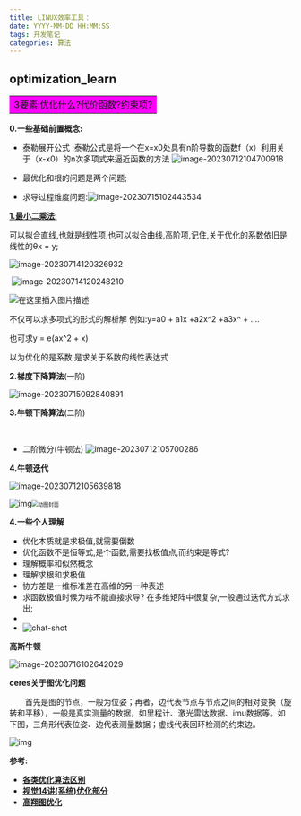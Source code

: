 ```yaml
---
title: LINUX效率工具：
date: YYYY-MM-DD HH:MM:SS
tags: 开发笔记
categories: 算法
---
```


## optimization_learn



<table>
    <tr>
        <td bgcolor=#FF00FF>3要素:优化什么?代价函数?约束项?</td>		</tr>
</table>
<table>


**0.一些基础前置概念:**

- 泰勒展开公式  :泰勒公式是将一个在x=x0处具有n阶导数的函数f（x）利用关于（x-x0）的n次多项式来逼近函数的方法 		![image-20230712104700918](optimization_learn/image-20230712104700918.png)    

- 最优化和根的问题是两个问题;

- 求导过程维度问题:![image-20230715102443534](optimization_learn/image-20230715102443534.png)

  



[**1.最小二乘法**:](https://blog.csdn.net/W1995S/article/details/118153146?spm=1001.2014.3001.5506)

可以拟合直线,也就是线性项,也可以拟合曲线,高阶项,记住,关于优化的系数依旧是线性的θx = y;

![image-20230714120326932](optimization_learn/image-20230714120326932.png)

​																													![image-20230714120248210](optimization_learn/image-20230714120248210.png)			

![在这里插入图片描述](https://img-blog.csdnimg.cn/9c063bb680c045d2bcd26eea3ae2f0bb.bmp?x-oss-process=image/watermark,type_ZHJvaWRzYW5zZmFsbGJhY2s,shadow_50,text_Q1NETiBAUG9sYXJpc19U,size_20,color_FFFFFF,t_70,g_se,x_16)

不仅可以求多项式的形式的解析解 例如:y=a0 + a1x +a2x^2 +a3x^ + .... 

也可求y = e(ax^2 + x)  

以为优化的是系数,是求关于系数的线性表达式



**2.梯度下降算法**(一阶)

![image-20230715092840891](optimization_learn/image-20230715092840891.png)







**3.牛顿下降算法**(二阶)

​	

 -  二阶微分(牛顿法)                                                             ![image-20230712105700286](optimization_learn/image-20230712105700286.png)





**4.牛顿迭代**

![image-20230712105639818](optimization_learn/image-20230712105639818.png)

![img](optimization_learn/v2-d1fd77b20d7b440984296c14066bcbce_720w.webp)<img src="https://pic1.zhimg.com/v2-012e8081d33050fab83f42008fac90dc_b.jpg" alt="动图封面" style="zoom:67%;" />



**4.一些个人理解**

- 优化本质就是求极值,就需要倒数
- 优化函数不是恒等式,是个函数,需要找极值点,而约束是等式?
- 理解概率和似然概念
- 理解求根和求极值
- 协方差是一维标准差在高维的另一种表述
- 求函数极值时候为啥不能直接求导?   在多维矩阵中很复杂,一般通过迭代方式求出;
- 
- ![chat-shot](optimization_learn/chat-shot.png)


**高斯牛顿**

![image-20230716102642029](optimization_learn/image-20230716102642029.png)











**ceres关于图优化问题**

　　首先是图的节点，一般为位姿；再者，边代表节点与节点之间的相对变换（旋转和平移），一般是真实测量的数据，如里程计、激光雷达数据、imu数据等。如下图，三角形代表位姿、边代表测量数据；虚线代表回环检测的约束边。

![img](optimization_learn/829551-20210619110844725-205395881.png)





**参考:**

- **[各类优化算法区别](https://blog.csdn.net/bitcarmanlee/article/details/121501106?spm=1001.2101.3001.6650.3&utm_medium=distribute.pc_relevant.none-task-blog-2%7Edefault%7EBlogCommendFromBaidu%7ERate-3-121501106-blog-97242815.235%5Ev38%5Epc_relevant_anti_t3_base&depth_1-utm_source=distribute.pc_relevant.none-task-blog-2%7Edefault%7EBlogCommendFromBaidu%7ERate-3-121501106-blog-97242815.235%5Ev38%5Epc_relevant_anti_t3_base&utm_relevant_index=4)**
- **[视觉14讲(系统)优化部分](https://www.bilibili.com/video/BV1V3411d7P9/?spm_id_from=333.880.my_history.page.click&vd_source=7f98e46af73470a39ad6b1a64611b176)**
- [**高翔图优化**](https://blog.csdn.net/qq_43478017/article/details/116065170)



